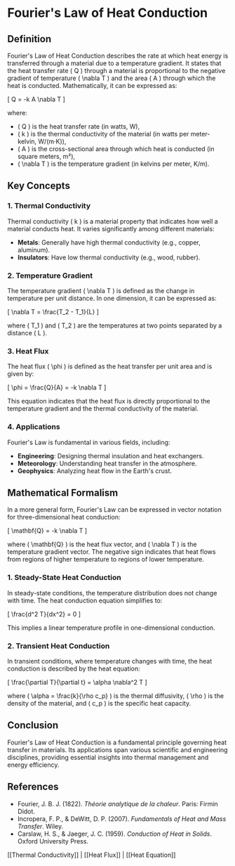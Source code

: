 
# Fourier's Law of Heat Conduction

## Definition
Fourier's Law of Heat Conduction describes the rate at which heat energy is transferred through a material due to a temperature gradient. It states that the heat transfer rate \( Q \) through a material is proportional to the negative gradient of temperature \( \nabla T \) and the area \( A \) through which the heat is conducted. Mathematically, it can be expressed as:

\[
Q = -k A \nabla T
\]

where:
- \( Q \) is the heat transfer rate (in watts, W),
- \( k \) is the thermal conductivity of the material (in watts per meter-kelvin, W/(m·K)),
- \( A \) is the cross-sectional area through which heat is conducted (in square meters, m²),
- \( \nabla T \) is the temperature gradient (in kelvins per meter, K/m).

## Key Concepts

### 1. **Thermal Conductivity**
Thermal conductivity \( k \) is a material property that indicates how well a material conducts heat. It varies significantly among different materials:
- **Metals**: Generally have high thermal conductivity (e.g., copper, aluminum).
- **Insulators**: Have low thermal conductivity (e.g., wood, rubber).

### 2. **Temperature Gradient**
The temperature gradient \( \nabla T \) is defined as the change in temperature per unit distance. In one dimension, it can be expressed as:

\[
\nabla T = \frac{T_2 - T_1}{L}
\]

where \( T_1 \) and \( T_2 \) are the temperatures at two points separated by a distance \( L \).

### 3. **Heat Flux**
The heat flux \( \phi \) is defined as the heat transfer per unit area and is given by:

\[
\phi = \frac{Q}{A} = -k \nabla T
\]

This equation indicates that the heat flux is directly proportional to the temperature gradient and the thermal conductivity of the material.

### 4. **Applications**
Fourier's Law is fundamental in various fields, including:
- **Engineering**: Designing thermal insulation and heat exchangers.
- **Meteorology**: Understanding heat transfer in the atmosphere.
- **Geophysics**: Analyzing heat flow in the Earth's crust.

## Mathematical Formalism
In a more general form, Fourier's Law can be expressed in vector notation for three-dimensional heat conduction:

\[
\mathbf{Q} = -k \nabla T
\]

where \( \mathbf{Q} \) is the heat flux vector, and \( \nabla T \) is the temperature gradient vector. The negative sign indicates that heat flows from regions of higher temperature to regions of lower temperature.

### 1. **Steady-State Heat Conduction**
In steady-state conditions, the temperature distribution does not change with time. The heat conduction equation simplifies to:

\[
\frac{d^2 T}{dx^2} = 0
\]

This implies a linear temperature profile in one-dimensional conduction.

### 2. **Transient Heat Conduction**
In transient conditions, where temperature changes with time, the heat conduction is described by the heat equation:

\[
\frac{\partial T}{\partial t} = \alpha \nabla^2 T
\]

where \( \alpha = \frac{k}{\rho c_p} \) is the thermal diffusivity, \( \rho \) is the density of the material, and \( c_p \) is the specific heat capacity.

## Conclusion
Fourier's Law of Heat Conduction is a fundamental principle governing heat transfer in materials. Its applications span various scientific and engineering disciplines, providing essential insights into thermal management and energy efficiency.

## References
- Fourier, J. B. J. (1822). *Théorie analytique de la chaleur*. Paris: Firmin Didot.
- Incropera, F. P., & DeWitt, D. P. (2007). *Fundamentals of Heat and Mass Transfer*. Wiley.
- Carslaw, H. S., & Jaeger, J. C. (1959). *Conduction of Heat in Solids*. Oxford University Press.

[[Thermal Conductivity]] | [[Heat Flux]] | [[Heat Equation]]
